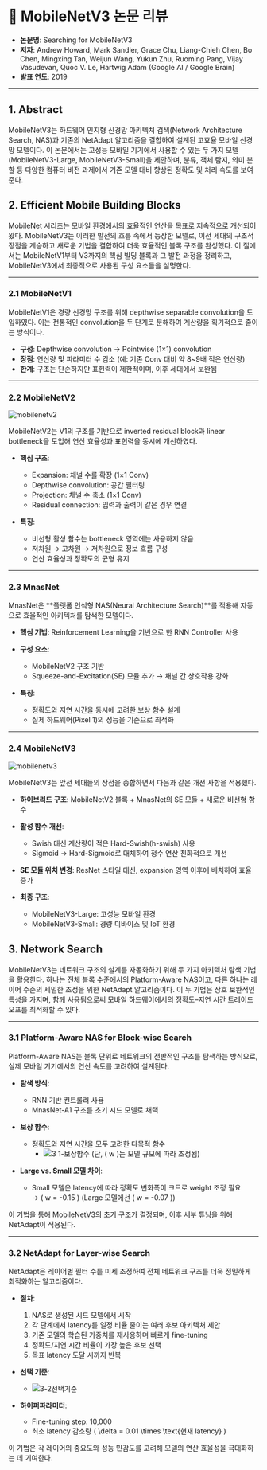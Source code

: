 # 📄 MobileNetV3 논문 리뷰

- **논문명**: Searching for MobileNetV3  
- **저자**: Andrew Howard, Mark Sandler, Grace Chu, Liang-Chieh Chen, Bo Chen, Mingxing Tan, Weijun Wang, Yukun Zhu, Ruoming Pang, Vijay Vasudevan, Quoc V. Le, Hartwig Adam (Google AI / Google Brain)  
- **발표 연도**: 2019  

---

## 1. Abstract

MobileNetV3는 하드웨어 인지형 신경망 아키텍처 검색(Network Architecture Search, NAS)과 기존의 NetAdapt 알고리즘을 결합하여 설계된 고효율 모바일 신경망 모델이다. 이 논문에서는 고성능 모바일 기기에서 사용할 수 있는 두 가지 모델(MobileNetV3-Large, MobileNetV3-Small)을 제안하며, 분류, 객체 탐지, 의미 분할 등 다양한 컴퓨터 비전 과제에서 기존 모델 대비 향상된 정확도 및 처리 속도를 보여준다.

## 2. Efficient Mobile Building Blocks

MobileNet 시리즈는 모바일 환경에서의 효율적인 연산을 목표로 지속적으로 개선되어 왔다. MobileNetV3는 이러한 발전의 흐름 속에서 등장한 모델로, 이전 세대의 구조적 장점을 계승하고 새로운 기법을 결합하여 더욱 효율적인 블록 구조를 완성했다. 이 절에서는 MobileNetV1부터 V3까지의 핵심 빌딩 블록과 그 발전 과정을 정리하고, MobileNetV3에서 최종적으로 사용된 구성 요소들을 설명한다.

---

### 2.1 MobileNetV1

MobileNetV1은 경량 신경망 구조를 위해 depthwise separable convolution을 도입하였다. 이는 전통적인 convolution을 두 단계로 분해하여 계산량을 획기적으로 줄이는 방식이다.

- **구성**: Depthwise convolution → Pointwise (1×1) convolution  
- **장점**: 연산량 및 파라미터 수 감소 (예: 기존 Conv 대비 약 8~9배 적은 연산량)  
- **한계**: 구조는 단순하지만 표현력이 제한적이며, 이후 세대에서 보완됨

---

### 2.2 MobileNetV2
![mobilenetv2](https://github.com/user-attachments/assets/8d8d2352-1ae8-434c-8b67-8f3619574856)

MobileNetV2는 V1의 구조를 기반으로 inverted residual block과 linear bottleneck을 도입해 연산 효율성과 표현력을 동시에 개선하였다.

- **핵심 구조**:
  - Expansion: 채널 수를 확장 (1×1 Conv)
  - Depthwise convolution: 공간 필터링
  - Projection: 채널 수 축소 (1×1 Conv)
  - Residual connection: 입력과 출력이 같은 경우 연결

- **특징**:
  - 비선형 활성 함수는 bottleneck 영역에는 사용하지 않음  
  - 저차원 → 고차원 → 저차원으로 정보 흐름 구성  
  - 연산 효율성과 정확도의 균형 유지

---

### 2.3 MnasNet

MnasNet은 **플랫폼 인식형 NAS(Neural Architecture Search)**를 적용해 자동으로 효율적인 아키텍처를 탐색한 모델이다.

- **핵심 기법**: Reinforcement Learning을 기반으로 한 RNN Controller 사용  
- **구성 요소**:
  - MobileNetV2 구조 기반
  - Squeeze-and-Excitation(SE) 모듈 추가 → 채널 간 상호작용 강화

- **특징**:
  - 정확도와 지연 시간을 동시에 고려한 보상 함수 설계  
  - 실제 하드웨어(Pixel 1)의 성능을 기준으로 최적화  

---

### 2.4 MobileNetV3
![mobilenetv3](https://github.com/user-attachments/assets/12fdf005-d858-4b48-9037-35893050dd53)

MobileNetV3는 앞선 세대들의 장점을 종합하면서 다음과 같은 개선 사항을 적용했다.

- **하이브리드 구조**: MobileNetV2 블록 + MnasNet의 SE 모듈 + 새로운 비선형 함수  
- **활성 함수 개선**:
  - Swish 대신 계산량이 적은 Hard-Swish(h-swish) 사용  
  - Sigmoid → Hard-Sigmoid로 대체하여 정수 연산 친화적으로 개선

- **SE 모듈 위치 변경**: ResNet 스타일 대신, expansion 영역 이후에 배치하여 효율 증가  

- **최종 구조**:
  - MobileNetV3-Large: 고성능 모바일 환경  
  - MobileNetV3-Small: 경량 디바이스 및 IoT 환경

## 3. Network Search

MobileNetV3는 네트워크 구조의 설계를 자동화하기 위해 두 가지 아키텍처 탐색 기법을 활용한다. 하나는 전체 블록 수준에서의 Platform-Aware NAS이고, 다른 하나는 레이어 수준의 세밀한 조정을 위한 NetAdapt 알고리즘이다. 이 두 기법은 상호 보완적인 특성을 가지며, 함께 사용됨으로써 모바일 하드웨어에서의 정확도–지연 시간 트레이드오프를 최적화할 수 있다.

---

### 3.1 Platform-Aware NAS for Block-wise Search

Platform-Aware NAS는 블록 단위로 네트워크의 전반적인 구조를 탐색하는 방식으로, 실제 모바일 기기에서의 연산 속도를 고려하여 설계된다.

- **탐색 방식**:
  - RNN 기반 컨트롤러 사용  
  - MnasNet-A1 구조를 초기 시드 모델로 채택  

- **보상 함수**:  
  - 정확도와 지연 시간을 모두 고려한 다목적 함수  
    - ![3 1-보상함수](https://github.com/user-attachments/assets/16954b3a-8a62-4b0a-a985-d5a914898cc2)
    (단, \( w \)는 모델 규모에 따라 조정됨)

- **Large vs. Small 모델 차이**:  
  - Small 모델은 latency에 따라 정확도 변화폭이 크므로 weight 조정 필요  
    → \( w = -0.15 \) (Large 모델에선 \( w = -0.07 \))

이 기법을 통해 MobileNetV3의 초기 구조가 결정되며, 이후 세부 튜닝을 위해 NetAdapt이 적용된다.

---

### 3.2 NetAdapt for Layer-wise Search

NetAdapt은 레이어별 필터 수를 미세 조정하여 전체 네트워크 구조를 더욱 정밀하게 최적화하는 알고리즘이다.

- **절차**:
  1. NAS로 생성된 시드 모델에서 시작  
  2. 각 단계에서 latency를 일정 비율 줄이는 여러 후보 아키텍처 제안  
  3. 기존 모델의 학습된 가중치를 재사용하며 빠르게 fine-tuning  
  4. 정확도/지연 시간 비율이 가장 높은 후보 선택  
  5. 목표 latency 도달 시까지 반복  

- **선택 기준**:  
  - ![3-2선택기준](https://github.com/user-attachments/assets/d93e1304-5695-46bd-bbd0-f44211f6bef8)

- **하이퍼파라미터**:
  - Fine-tuning step: 10,000  
  - 최소 latency 감소량 \( \delta = 0.01 \times \text{현재 latency} \)

이 기법은 각 레이어의 중요도와 성능 민감도를 고려해 모델의 연산 효율성을 극대화하는 데 기여한다.
